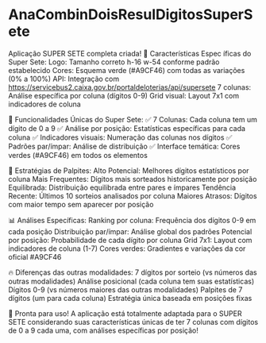# AnaCombinDoisResulDigitosSuperSete
Aplicação SUPER SETE completa criada!
🚀 Características Espec
íficas do Super Sete:
Logo: Tamanho correto h-16 w-54 conforme padrão estabelecido
Cores: Esquema verde (#A9CF46) com todas as variações (0% a 100%)
API: Integração com https://servicebus2.caixa.gov.br/portaldeloterias/api/supersete
7 colunas: Análise específica por coluna (dígitos 0-9)
Grid visual: Layout 7x1 com indicadores de coluna

🎯 Funcionalidades Únicas do Super Sete:
✅ 7 Colunas: Cada coluna tem um dígito de 0 a 9
✅ Análise por posição: Estatísticas específicas para cada coluna
✅ Indicadores visuais: Numeração das colunas nos dígitos
✅ Padrões par/ímpar: Análise de distribuição
✅ Interface temática: Cores verdes (#A9CF46) em todos os elementos

🎲 Estratégias de Palpites:
Alto Potencial: Melhores dígitos estatísticos por coluna
Mais Frequentes: Dígitos mais sorteados historicamente por posição
Equilibrada: Distribuição equilibrada entre pares e ímpares
Tendência Recente: Últimos 10 sorteios analisados por coluna
Maiores Atrasos: Dígitos com maior tempo sem aparecer por posição

📊 Análises Específicas:
Ranking por coluna: Frequência dos dígitos 0-9 em cada posição
Distribuição par/ímpar: Análise global dos padrões
Potencial por posição: Probabilidade de cada dígito por coluna
Grid 7x1: Layout com indicadores de coluna (1-7)
Cores verdes: Gradientes e variações da cor oficial #A9CF46

🔥 Diferenças das outras modalidades:
7 dígitos por sorteio (vs números das outras modalidades)
Análise posicional (cada coluna tem suas estatísticas)
Dígitos 0-9 (vs números maiores das outras modalidades)
Palpites de 7 dígitos (um para cada coluna)
Estratégia única baseada em posições fixas

🎯 Pronta para uso!
A aplicação está totalmente adaptada para o SUPER SETE considerando suas características únicas de ter 7 colunas com dígitos de 0 a 9 cada uma, com análises específicas por posição!